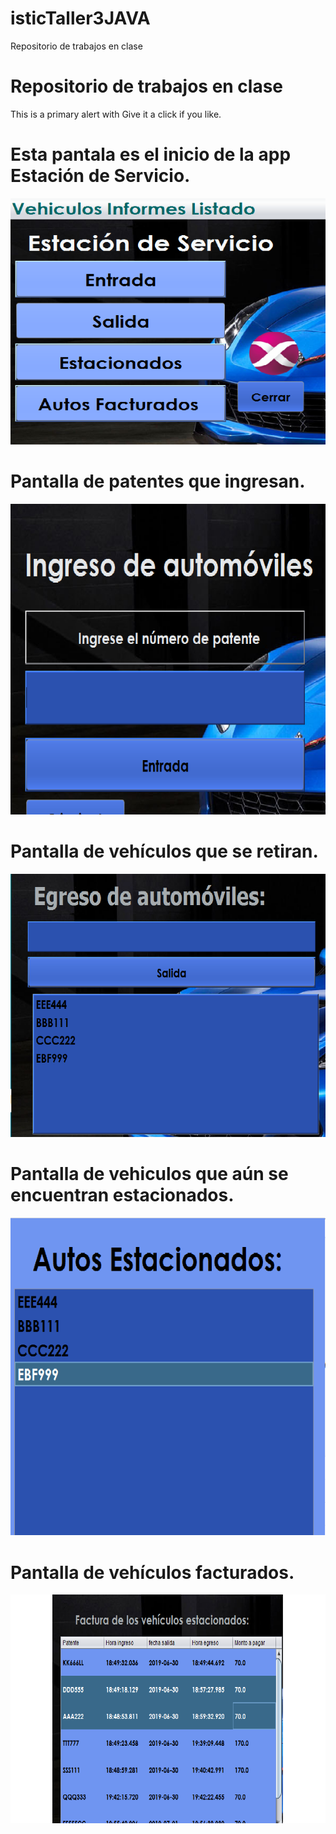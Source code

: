 # isticTaller3JAVA
 
Repositorio de trabajos en clase
<!DOCTYPE html>
<html>
  <head>
   <link rel="stylesheet" href="https://stackpath.bootstrapcdn.com/bootstrap/4.3.1/css/bootstrap.min.css" integrity="sha384-                 ggOyR0iXCbMQv3Xipma34MD+dH/1fQ784/j6cY/iJTQUOhcWr7x9JvoRxT2MZw1T" crossorigin="anonymous">

 </head>
<body>      
<h1> Repositorio de trabajos en clase </h1>
 
 <div class="alert alert-primary" role="alert">
  This is a primary alert with  Give it a click if you like.
</div> 
 
 
<h1>Esta pantala es el inicio de la app Estación de Servicio.</h1>

   
![solarized vim](https://github.com/gbon89/isticTaller3JAVA/blob/master/img/principal.png)

<h1>Pantalla de patentes que ingresan.</h1>

![solarized vim](https://github.com/gbon89/isticTaller3JAVA/blob/master/img/entrada.png)

<h1>Pantalla de vehículos que se retiran.</h1>

![solarized vim](https://github.com/gbon89/isticTaller3JAVA/blob/master/img/Salida.png)

<h1>Pantalla de vehiculos que aún se encuentran estacionados.</h1>

![solarized vim](https://github.com/gbon89/isticTaller3JAVA/blob/master/img/estacionados.png)

<h1>Pantalla de vehículos facturados.</h1>

![solarized vim](https://github.com/gbon89/isticTaller3JAVA/blob/master/img/facturado.png)

</body>
</html>


